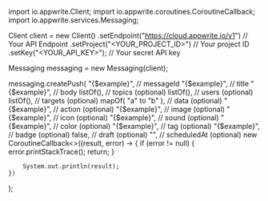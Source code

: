 import io.appwrite.Client;
import io.appwrite.coroutines.CoroutineCallback;
import io.appwrite.services.Messaging;

Client client = new Client()
    .setEndpoint("https://cloud.appwrite.io/v1") // Your API Endpoint
    .setProject("<YOUR_PROJECT_ID>") // Your project ID
    .setKey("<YOUR_API_KEY>"); // Your secret API key

Messaging messaging = new Messaging(client);

messaging.createPush(
    "{$example}", // messageId
    "{$example}", // title
    "{$example}", // body
    listOf(), // topics (optional)
    listOf(), // users (optional)
    listOf(), // targets (optional)
    mapOf( "a" to "b" ), // data (optional)
    "{$example}", // action (optional)
    "{$example}", // image (optional)
    "{$example}", // icon (optional)
    "{$example}", // sound (optional)
    "{$example}", // color (optional)
    "{$example}", // tag (optional)
    "{$example}", // badge (optional)
    false, // draft (optional)
    "", // scheduledAt (optional)
    new CoroutineCallback<>((result, error) -> {
        if (error != null) {
            error.printStackTrace();
            return;
        }

        System.out.println(result);
    })
);

